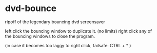 # dvd-bounce
ripoff of the legendary bouncing dvd screensaver

left click the bouncing window to duplicate it. (no limits)
right click any of the bouncing windows to close the program.

(in case it becomes too laggy to right click, failsafe: CTRL + * )
